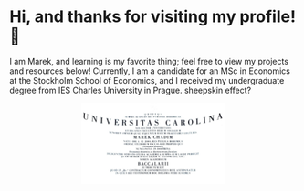 # Hi, and thanks for visiting my profile! 👋
I am Marek, and learning is my favorite thing; feel free to view my projects and resources below! Currently, I am a candidate for an MSc in Economics at the Stockholm School of Economics, and I received my undergraduate degree from IES Charles University in Prague. sheepskin effect?
<p align="center">
<img src="Bc.jpg" alt="Charles University" height="50%" width="50%">
</p>


 

 







